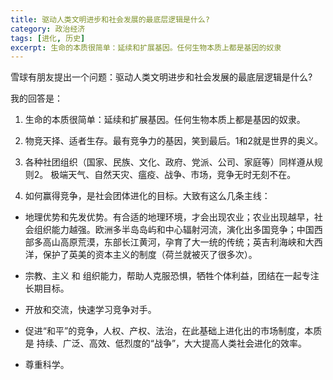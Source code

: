 ```yaml
---
title: 驱动人类文明进步和社会发展的最底层逻辑是什么?
category: 政治经济
tags: [进化, 历史]
excerpt: 生命的本质很简单：延续和扩展基因。任何生物本质上都是基因的奴隶
---
```

雪球有朋友提出一个问题：驱动人类文明进步和社会发展的最底层逻辑是什么?

我的回答是：

1. 生命的本质很简单：延续和扩展基因。任何生物本质上都是基因的奴隶。

2. 物竞天择、适者生存。最有竞争力的基因，笑到最后。1和2就是世界的奥义。

3. 各种社团组织（国家、民族、文化、政府、党派、公司、家庭等）同样遵从规则2。 极端天气、自然天灾、瘟疫、战争、市场，竞争无时无刻不在。

4. 如何赢得竞争，是社会团体进化的目标。大致有这么几条主线：

- 地理优势和先发优势。有合适的地理环境，才会出现农业；农业出现越早，社会组织能力越强。欧洲多半岛岛屿和中心辐射河流，演化出多国竞争；中国西部多高山高原荒漠，东部长江黄河，孕育了大一统的传统；英吉利海峡和大西洋，保护了英美的资本主义的制度（荷兰就被灭了很多次）。

- 宗教、主义 和 组织能力，帮助人克服恐惧，牺牲个体利益，团结在一起专注长期目标。

- 开放和交流，快速学习竞争对手。

- 促进“和平”的竞争，人权、产权、法治，在此基础上进化出的市场制度，本质是 持续、广泛、高效、低烈度的“战争”，大大提高人类社会进化的效率。

- 尊重科学。